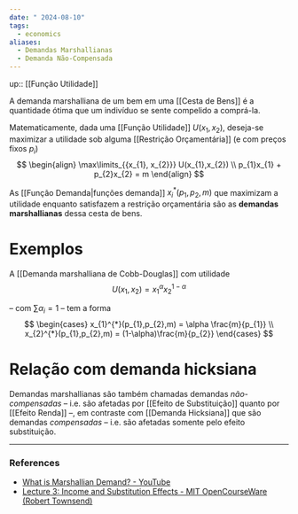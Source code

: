 ```yaml
---
date: " 2024-08-10"
tags:
  - economics
aliases:
  - Demandas Marshallianas
  - Demanda Não-Compensada
---
```


up:: [[Função Utilidade]]

A demanda marshalliana de um bem em uma [[Cesta de Bens]] é a quantidade ótima que um indivíduo se sente compelido a comprá-la.

Matematicamente, dada uma [[Função Utilidade]] $U(x_{1},x_{2})$, deseja-se maximizar a utilidade sob alguma [[Restrição Orçamentária]] (e com preços fixos $p_{i}$)
$$
\begin{align}
\max\limits_{{x_{1}, x_{2}}} U(x_{1},x_{2}) \\
p_{1}x_{1} + p_{2}x_{2} = m
\end{align}
$$

As [[Função Demanda|funções demanda]] $x_{i}^{*}(p_{1},p_{2},m)$ que maximizam a utilidade enquanto satisfazem a restrição orçamentária são as **demandas marshallianas** dessa cesta de bens.

# Exemplos
A [[Demanda marshalliana de Cobb-Douglas]] com utilidade
$$
U(x_{1},x_{2}) = x_{1}^{\alpha}x_{2}^{1-\alpha}
$$

– com $\sum \alpha_{i} = 1$ – tem a forma
$$
\begin{cases}
x_{1}^{*}(p_{1},p_{2},m) = \alpha \frac{m}{p_{1}} \\
x_{2}^{*}(p_{1},p_{2},m) = (1-\alpha)\frac{m}{p_{2}}
\end{cases}
$$

# Relação com demanda hicksiana
Demandas marshallianas são também chamadas demandas *não-compensadas* – i.e. são afetadas por [[Efeito de Substituição]] quanto por [[Efeito Renda]] –, em contraste com [[Demanda Hicksiana]] que são demandas *compensadas* – i.e. são afetadas somente pelo efeito substituição.

---
### References
- [What is Marshallian Demand? - YouTube](https://www.youtube.com/watch?v=UweFIdfxunU)
- [Lecture 3: Income and Substitution Effects - MIT OpenCourseWare (Robert Townsend)](https://www.youtube.com/watch?v=DGoILxx9KsE&list=PLUl4u3cNGP63wnrKge9vllow3Y2OOOKqF&index=3)